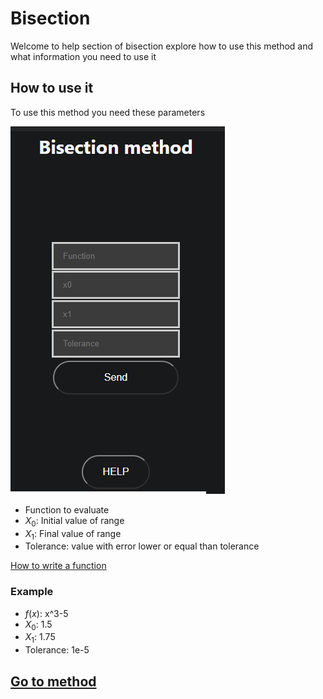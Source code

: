 # Bisection

Welcome to help section of bisection explore how to use this method and what information you need to use it
## How to use it

To use this method you need these parameters

![Input](../../static/img/blog/bisection)

- Function to evaluate
- $X_0$: Initial value of range
- $X_1$: Final value of range
- Tolerance: value with error lower or equal than tolerance

[How to write a function](../../team/equations)

### Example 

-   $f(x)$: x^3-5
-   $X_0$: 1.5
-   $X_1$: 1.75
-   Tolerance: 1e-5

## [Go to method](../../methods/biseccion)
